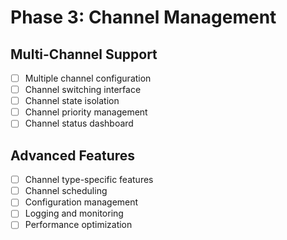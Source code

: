 # Phase 3: Channel Management

## Multi-Channel Support
- [ ] Multiple channel configuration
- [ ] Channel switching interface
- [ ] Channel state isolation
- [ ] Channel priority management
- [ ] Channel status dashboard

## Advanced Features
- [ ] Channel type-specific features
- [ ] Channel scheduling
- [ ] Configuration management
- [ ] Logging and monitoring
- [ ] Performance optimization
